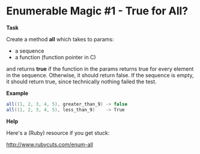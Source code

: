 # Enumerable Magic #1 - True for All?

<b>Task</b>

Create a method <b>all</b> which takes to params:

- a sequence
- a function (function pointer in C)

and returns <b>true</b> if the function in the params returns true for every element in the sequence. Otherwise, it should return false. If the sequence is empty, it should return true, since technically nothing failed the test.

<b>Example</b>

```java
all((1, 2, 3, 4, 5), greater_than_9) -> false
all((1, 2, 3, 4, 5), less_than_9)    -> True
```
<b>Help</b>

Here's a (Ruby) resource if you get stuck:

http://www.rubycuts.com/enum-all
